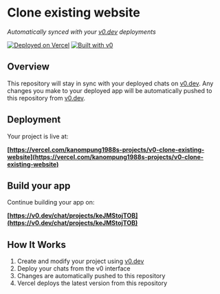 # Clone existing website

*Automatically synced with your [v0.dev](https://v0.dev) deployments*

[![Deployed on Vercel](https://img.shields.io/badge/Deployed%20on-Vercel-black?style=for-the-badge&logo=vercel)](https://vercel.com/kanompung1988s-projects/v0-clone-existing-website)
[![Built with v0](https://img.shields.io/badge/Built%20with-v0.dev-black?style=for-the-badge)](https://v0.dev/chat/projects/keJMStojTOB)

## Overview

This repository will stay in sync with your deployed chats on [v0.dev](https://v0.dev).
Any changes you make to your deployed app will be automatically pushed to this repository from [v0.dev](https://v0.dev).

## Deployment

Your project is live at:

**[https://vercel.com/kanompung1988s-projects/v0-clone-existing-website](https://vercel.com/kanompung1988s-projects/v0-clone-existing-website)**

## Build your app

Continue building your app on:

**[https://v0.dev/chat/projects/keJMStojTOB](https://v0.dev/chat/projects/keJMStojTOB)**

## How It Works

1. Create and modify your project using [v0.dev](https://v0.dev)
2. Deploy your chats from the v0 interface
3. Changes are automatically pushed to this repository
4. Vercel deploys the latest version from this repository